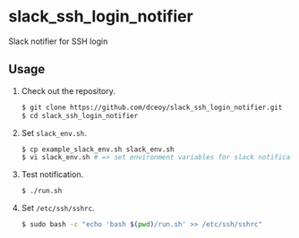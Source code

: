 slack_ssh_login_notifier
========================

Slack notifier for SSH login

Usage
-----

1.  Check out the repository.

    ```sh
    $ git clone https://github.com/dceoy/slack_ssh_login_notifier.git
    $ cd slack_ssh_login_notifier
    ```

2.  Set `slack_env.sh`.

    ```sh
    $ cp example_slack_env.sh slack_env.sh
    $ vi slack_env.sh # => set environment variables for slack notification
    ```

3.  Test notification.

    ```sh
    $ ./run.sh
    ```

4.  Set `/etc/ssh/sshrc`.

    ```sh
    $ sudo bash -c "echo 'bash $(pwd)/run.sh' >> /etc/ssh/sshrc"
    ```
